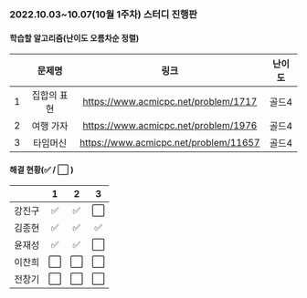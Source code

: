 ### 2022.10.03~10.07(10월 1주차) 스터디 진행판

#### 학습할 알고리즘(난이도 오름차순 정렬)

|      |   문제명    |                 링크                  | 난이도 |
| :--: | :---------: | :-----------------------------------: | :----: |
|  1   | 집합의 표현 | https://www.acmicpc.net/problem/1717  | 골드4  |
|  2   |  여행 가자  | https://www.acmicpc.net/problem/1976  | 골드4  |
|  3   |  타임머신   | https://www.acmicpc.net/problem/11657 | 골드4  |

#### 해결 현황(:white_check_mark: / :white_large_square:  )

|        |          1           |          2           |          3           |
| :----: | :------------------: | :------------------: | :------------------: |
| 강진구 | :white_check_mark: |  :white_check_mark:  | :white_large_square: |
| 김종현 | :white_check_mark: | :white_check_mark: | :white_check_mark: |
|  윤재성  |  :white_check_mark:  | :white_check_mark: | :white_large_square: |
| 이찬희 | :white_large_square: | :white_large_square: | :white_large_square: |
| 전창기 |  :white_large_square:  |  :white_large_square:  |  :white_large_square:  |

